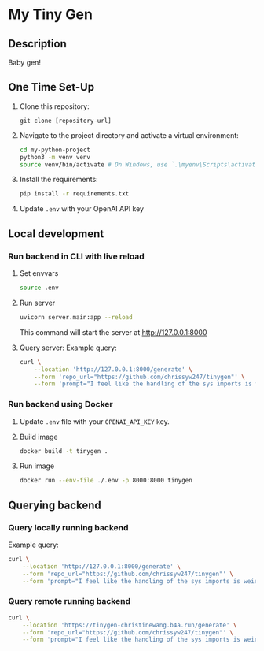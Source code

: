 # My Tiny Gen

## Description

Baby gen!

## One Time Set-Up

1. Clone this repository:
    ```
    git clone [repository-url]
    ```

2. Navigate to the project directory and activate a virtual environment:
    ```bash
    cd my-python-project
    python3 -m venv venv
    source venv/bin/activate # On Windows, use `.\myenv\Scripts\activate`
    ```

3. Install the requirements:
    ```bash
    pip install -r requirements.txt
    ```

4. Update `.env` with your OpenAI API key

## Local development

### Run backend in CLI with live reload

1. Set envvars
    ```bash
    source .env
    ```

2. Run server
    ```bash
    uvicorn server.main:app --reload
    ```

    This command will start the server at http://127.0.0.1:8000

3. Query server:
    Example query:
    ```bash
    curl \
        --location 'http://127.0.0.1:8000/generate' \
        --form 'repo_url="https://github.com/chrissyw247/tinygen"' \
        --form 'prompt="I feel like the handling of the sys imports is weird? help clean it up?"'
    ```

### Run backend using Docker

1. Update `.env` file with your `OPENAI_API_KEY` key.

2. Build image
    ```bash
    docker build -t tinygen .
    ```

3. Run image
    ```bash
    docker run --env-file ./.env -p 8000:8000 tinygen
    ```

## Querying backend

### Query locally running backend

Example query:
```bash
curl \
    --location 'http://127.0.0.1:8000/generate' \
    --form 'repo_url="https://github.com/chrissyw247/tinygen"' \
    --form 'prompt="I feel like the handling of the sys imports is weird? help clean it up?"'
```

### Query remote running backend
```bash
curl \
    --location 'https://tinygen-christinewang.b4a.run/generate' \
    --form 'repo_url="https://github.com/chrissyw247/tinygen"' \
    --form 'prompt="I feel like the handling of the sys imports is weird? help clean it up?"'
```
